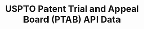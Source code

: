 ---
bigquery: https://console.cloud.google.com/bigquery?p=patents-public-data&d=uspto_ptab&page=dataset
citation: “USPTO PTAB API” by the USPTO, for public use.
cost: None
description: 'USPTO Patent Trial and Appeal Board (PTAB) API Data contains data from
  the PTAB E2E (end-to-end) system making public America Invents Action (AIA) Trials
  information and documents available.


  This dataset is hosted as a RESTful API with an easy to use search interface. You
  can easily browse USPTO PTAB public documents, search for specific content, and
  request a bulk download of PTAB content. The PTAB API synchronizes close to real
  time with the PTAB E2E (end-to-end) system.'
documentation: https://developer.uspto.gov/ptab-api/swagger-ui.html
last_edit: Mon, 04 Apr 2022 19:06:45 GMT
location: https://developer.uspto.gov/ptab-web/#/search/decisions
maintained_by: USPTO
schema_fields: '[''LastModifiedDatetime'', ''Documents'', ''AccordedFilingDate'',
  ''PatentNumber'', ''ProsecutionStatus'', ''application_number'', ''InventorName'',
  ''TrialNumber'', ''PetitionerPartyName'', ''publication_number'', ''PatentOwnerName'',
  ''FilingDate'', ''InstitutionDecisionDate'', ''ApplicationNumber'']'
shortname: ptab
tags:
- legal
- trials
- appeals
timeframe: 1997-2020
title: USPTO Patent Trial and Appeal Board (PTAB) API Data
uuid: 76d0ee06-c78e-4a5a-ba1a-f0b41378b3cd
---